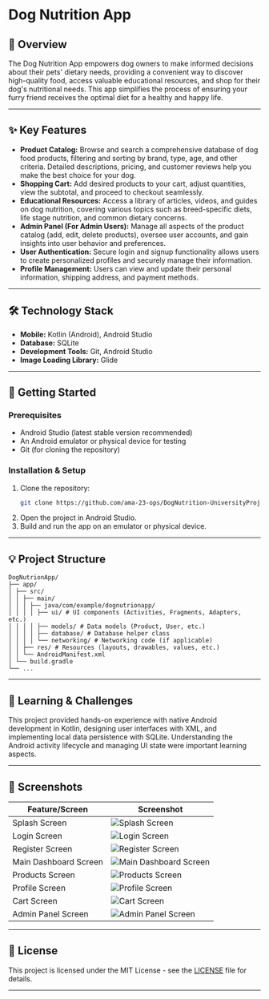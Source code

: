 # Dog Nutrition App

## 🌟 Overview

The Dog Nutrition App empowers dog owners to make informed decisions about their pets' dietary needs, providing a convenient way to discover high-quality food, access valuable educational resources, and shop for their dog's nutritional needs.  This app simplifies the process of ensuring your furry friend receives the optimal diet for a healthy and happy life.


---

## ✨ Key Features

*   **Product Catalog:** Browse and search a comprehensive database of dog food products, filtering and sorting by brand, type, age, and other criteria. Detailed descriptions, pricing, and customer reviews help you make the best choice for your dog.
*   **Shopping Cart:** Add desired products to your cart, adjust quantities, view the subtotal, and proceed to checkout seamlessly.
*   **Educational Resources:** Access a library of articles, videos, and guides on dog nutrition, covering various topics such as breed-specific diets, life stage nutrition, and common dietary concerns.
*   **Admin Panel (For Admin Users):**  Manage all aspects of the product catalog (add, edit, delete products), oversee user accounts, and gain insights into user behavior and preferences.
*   **User Authentication:** Secure login and signup functionality allows users to create personalized profiles and securely manage their information.
*   **Profile Management:** Users can view and update their personal information, shipping address, and payment methods.


---

## 🛠️ Technology Stack

*   **Mobile:** Kotlin (Android), Android Studio
*   **Database:** SQLite
*   **Development Tools:**  Git, Android Studio
*   **Image Loading Library:** Glide

---

## 🚀 Getting Started

### Prerequisites

*   Android Studio (latest stable version recommended)
*   An Android emulator or physical device for testing
*   Git (for cloning the repository)

### Installation & Setup

1.  Clone the repository:
    ```bash
    git clone https://github.com/ama-23-ops/DogNutrition-UniversityProject.git 
    ```
2.  Open the project in Android Studio.
3.  Build and run the app on an emulator or physical device.


---

## 💡 Project Structure

```
DogNutrionApp/
├── app/
│ ├── src/
│ │ ├── main/
│ │ │ ├── java/com/example/dognutrionapp/
│ │ │ │ ├── ui/ # UI components (Activities, Fragments, Adapters, etc.)
│ │ │ │ ├── models/ # Data models (Product, User, etc.)
│ │ │ │ ├── database/ # Database helper class
│ │ │ │ └── networking/ # Networking code (if applicable)
│ │ ├── res/ # Resources (layouts, drawables, values, etc.)
│ │ └── AndroidManifest.xml
│ └── build.gradle
└── ...

```
---

## 🎯 Learning & Challenges

This project provided hands-on experience with native Android development in Kotlin, designing user interfaces with XML, and implementing local data persistence with SQLite. Understanding the Android activity lifecycle and managing UI state were important learning aspects.

---

## 📸 Screenshots

| Feature/Screen        | Screenshot                                                            |
| --------------------- | --------------------------------------------------------------------- |
| Splash Screen         | ![Splash Screen](screenshots/dogapp-feat1.png)                        |
| Login Screen          | ![Login Screen](screenshots/dogapp-feat2.png)                         |
| Register Screen       | ![Register Screen](screenshots/dogapp-feat3.png)                      |
| Main Dashboard Screen | ![Main Dashboard Screen](screenshots/dogapp-feat4.png)                |
| Products Screen       | ![Products Screen](screenshots/dogapp-feat5.png)                      |
| Profile Screen        | ![Profile Screen](screenshots/dogapp-feat6.png)                       |
| Cart Screen           | ![Cart Screen](screenshots/dogapp-feat7.png)                          |
| Admin Panel Screen    | ![Admin Panel Screen](screenshots/dogapp-feat8.png)                   |

---

## 📜 License

This project is licensed under the MIT License - see the [LICENSE](LICENSE) file for details.

---
